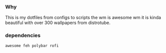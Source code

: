 ### Why

This is my dotfiles from configs to scripts the wm is awesome wm it is kinda beautiful with over 300 wallpapers from distrotube.

### dependencies

  ```sh
  awesome feh polybar rofi
  ```
